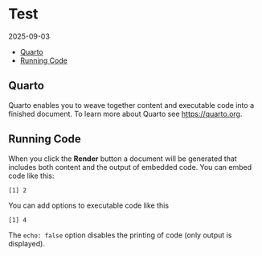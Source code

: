 # Test

2025-09-03

- [Quarto](#quarto)
- [Running Code](#running-code)

## Quarto

Quarto enables you to weave together content and executable code into a finished document. To learn more about Quarto see <https://quarto.org>.

## Running Code

When you click the **Render** button a document will be generated that includes both content and the output of embedded code. You can embed code like this:

    [1] 2

You can add options to executable code like this

    [1] 4

The `echo: false` option disables the printing of code (only output is displayed).
